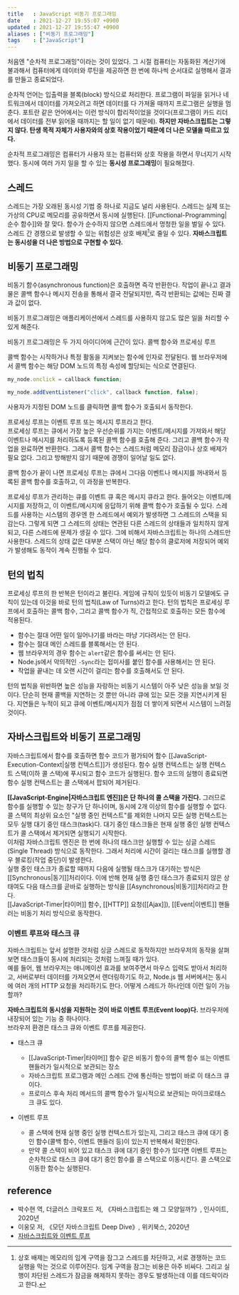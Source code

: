```yaml
---
title   : JavaScript 비동기 프로그래밍
date    : 2021-12-27 19:55:07 +0900
updated : 2021-12-27 19:55:47 +0900
aliases : ["비동기 프로그래밍"] 
tags    : ["JavaScript"] 
---
```


처음엔 "순차적 프로그래밍"이라는 것이 있었다. 그 시절 컴퓨터는 자동화된 계산기에 불과해서 컴퓨터에게 데이터와 루틴을 제공하면 한 번에 하나씩 순서대로 실행해서 결과를 만들고 종료되었다.  

순차적 언어는 입출력을 블록(block) 방식으로 처리한다. 프로그램이 파일을 읽거나 네트워크에서 데이터를 가져오려고 하면 데이터를 다 가져올 때까지 프로그램은 실행을 멈춘다. 포트란 같은 언어에서는 이런 방식이 합리적이었을 것이다(프로그램이 카드 리더에서 데이터를 전부 읽어올 때까지는 할 일이 없기 때문에). **하지만 자바스크립트는 그렇지 않다. 탄생 목적 자체가 사용자와의 상호 작용이었기 때문에 더 나은 모델을 따르고 있다.**

순차적 프로그래밍은 컴퓨터가 사용자 또는 컴퓨터와 상호 작용을 하면서 무너지기 시작했다. 동시에 여러 가지 일을 할 수 있는 **동시성 프로그래밍**이 필요해졌다. 

## 스레드
스레드는 가장 오래된 동시성 기법 중 하나로 지금도 널리 사용된다. 스레드는 실제 또는 가상의 CPU로 메모리를 공유하면서 동시에 실행된다. [[Functional-Programming|순수 함수]]와 잘 맞다. 함수가 순수하지 않으면 스레드에서 멍청한 일을 벌일 수 있다. 스레드 간 경쟁으로 발생할 수 있는 위험성은 상호 배제[^1]로 줄일 수 있다. **자바스크립트는 동시성을 더 나은 방법으로 구현할 수 있다.**

## 비동기 프로그래밍
비동기 함수(asynchronous function)은 호출하면 즉각 반환한다. 작업이 끝나고 결과물은 콜백 함수나 메시지 전송을 통해서 결국 전달되지만, 즉각 반환되는 값에는 진짜 결과 값이 없다.  

비동기 프로그래밍은 애플리케이션에서 스레드를 사용하지 않고도 많은 일을 처리할 수 있게 해준다.   

비동기 프로그래밍은 두 가지 아이디어에 근간이 있다. 콜백 함수와 프로세싱 루프

콜백 함수는 시작하거나 특정 활동을 지켜보는 함수에 인자로 전달된다. 웹 브라우저에서 콜백 함수는 해당 DOM 노드의 특정 속성에 할당되는 식으로 연결된다.
```javascript
my_node.onclick = callback function;

my_node.addEventListener("click", callback function, false);
```
사용자가 지정된 DOM 노드를 클릭하면 콜백 함수가 호출되서 동작한다.

프로세싱 루프는 이벤트 루프 또는 메시지 루프라고 한다.   
프로세싱 루프는 큐에서 가장 높은 우선순위를 가지는 이벤트/메시지를 가져와서 해당 이벤트나 메시지를 처리하도록 등록된 콜백 함수를 호출해 준다. 그리고 콜백 함수가 작업을 완료하면 반환한다. 그래서 콜백 함수는 스레드처럼 메모리 잠금이나 상호 배제가 필요 없다. 그리고 방해받지 않기 때문에 경쟁이 일어날 일도 없다.  

콜백 함수가 끝이 나면 프로세싱 루프는 큐에서 그다음 이벤트나 메시지를 꺼내와서 등록된 콜백 함수를 호출하고, 이 과정을 반복한다.  

프로세싱 루프가 관리하는 큐를 이벤트 큐 혹은 메시지 큐라고 한다. 들어오는 이벤트/메시지를 저장하고, 이 이벤트/메시지에 응답하기 위해 콜백 함수가 호출될 수 있다. 
스레드를 사용하는 시스템의 경우엔 한 스레드에서 예외가 발생하면 그 스레드의 스택을 되감는다. 그렇게 되면 그 스레드의 상태는 연관된 다른 스레드의 상태들과 일치하지 않게 되고, 다른 스레드에 문제가 생길 수 있다. 그에 비해서 자바스크립트는 하나의 스레드만 사용한다. 스레드의 상태 값은 대부분 스택이 아닌 해당 함수의 클로저에 저장되어 예외가 발생해도 동작이 계속 진행될 수 있다.   

## 턴의 법칙
프로세싱 루프의 한 반복은 턴이라고 불린다. 게임에 규칙이 있듯이 비동기 모델에도 규칙이 있는데 이것을 바로 턴의 법칙(Law of Turns)라고 한다. 
턴의 법칙은 프로세싱 루프에서 호출하는 콜백 함수, 그리고 콜백 함수가 직, 간접적으로 호출하는 모든 함수에 적용된다. 
- 함수는 절대 어떤 일이 일어나기를 바라는 마냥 기다려서는 안 된다.
- 함수는 절대 메인 스레드를 블록해서는 안 된다.
- 웹 브라우저의 경우 함수는 `alert`같은 함수를 써서는 안 된다.
- Node.js에서 악의적인 `-Sync`라는 접미사를 붙인 함수를 사용해서는 안 된다.
- 작업을 끝내는 데 오랜 시간이 걸리는 함수를 호출해서도 안 된다.

턴의 법칙을 위반하면 높은 성능을 자랑하는 비동기 시스템이 아주 낮은 성능을 보일 것이다. 단순히 현재 콜백을 지연하는 것 뿐만 아니라 큐에 있는 모든 것을 지연시키게 된다. 지연들은 누적이 되고 큐에 이벤트/메시지가 점점 더 쌓이게 되면서 시스템이 느려질 것이다.  

## 자바스크립트와 비동기 프로그래밍
자바스크립트에서 함수를 호출하면 함수 코드가 평가되어 함수 [[JavaScript-Execution-Context|실행 컨텍스트]]가 생성된다. 함수 실행 컨텍스트는 실행 컨텍스트 스택(이하 콜 스택)에 푸시되고 함수 코드가 실행된다. 함수 코드의 실행이 종료되면 함수 실행 컨텍스트는 콜 스택에서 팝되어 제거된다.  

**[[JavaScript-Engine|자바스크립트 엔진]]은 단 하나의 콜 스택을 가진다.** 그러므로 함수를 실행할 수 있는 창구가 단 하나이며, 동시에 2개 이상의 함수를 실행할 수 없다. 콜 스택의 최상위 요소인 "실행 중인 컨텍스트"를 제외한 나머지 모든 실행 컨텍스트는 모두 실행 대기 중인 태스크(task)다. 대기 중인 태스크들은 현재 실행 중인 실행 컨텍스트가 콜 스택에서 제거되면 실행되기 시작한다.  
이처럼 자바스크립트 엔진은 한 번에 하나의 태스크만 실행할 수 있는 싱글 스레드(Single Thread) 방식으로 동작한다. 그래서 처리에 시간이 걸리는 태스크를 실행할 경우 블로킹(작업 중단)이 발생한다.  
실행 중인 태스크가 종료할 때까지 다음에 실행될 태스크가 대기하는 방식은 [[Synchronous|동기]]처리이다. 이에 반해 현재 실행 중인 태스크가 종료되지 않은 상태여도 다음 태스크를 곧바로 실행하는 방식을 [[Asynchronous|비동기]]처리라고 한다.  
[[JavaScript-Timer|타이머]] 함수, [[HTTP]] 요청([[Ajax]]), [[Event|이벤트]] 핸들러는 비동기 처리 방식으로 동작한다.  

### 이벤트 루프와 태스크 큐 
자바스크립트는 앞서 설명한 것처럼 싱글 스레드로 동작하지만 브라우저의 동작을 살펴보면 태스크들이 동시에 처리되는 것처럼 느껴질 때가 있다.  
예를 들어, 웹 브라우저는 애니메이션 효과를 보여주면서 마우스 입력도 받아서 처리하고, 서버로부터 데이터를 가져오면서 렌더링하기도 하고, Node.js 웹 서버에서는 동시에 여러 개의 HTTP 요청을 처리하기도 한다. 어떻게 스레드가 하나인데 이런 일이 가능할까?  

**자바스크립트의 동시성을 지원하는 것이 바로 이벤트 루프(Event loop)다.** 브라우저에 내장되어 있는 기능 중 하나이다.  
브라우저 환경은 태스크 큐와 이벤트 루프를 제공한다.
- 태스크 큐
	- [[JavaScript-Timer|타이머]] 함수 같은 비동기 함수의 콜백 함수 또는 이벤트 핸들러가 일시적으로 보관되는 장소
	- 자바스크립트 프로그램과 메인 스레드 간에 통신하는 방법이 바로 이 태스크 큐이다.  
	- 프로미스 후속 처리 메서드의 콜백 함수가 일시적으로 보관되는 마이크로태스크 큐도 있다.

- 이벤트 루프
	- 콜 스택에 현재 실행 중인 실행 컨텍스트가 있는지, 그리고 태스크 큐에 대기 중인 함수(콜백 함수, 이벤트 핸들러 등)이 있는지 반복해서 확인한다.
	- 만약 콜 스택이 비어 있고 태스크 큐에 대기 중인 함수가 있다면 이벤트 루프는 순차적으로 태스크 큐에 대기 중인 함수를 콜 스택으로 이동시킨다. 콜 스택으로 이동한 함수는 실행된다. 


## reference
- 박수현 역, 더글러스 크락포드 저, 《자바스크립트는 왜 그 모양일까?》, 인사이트, 2020년
- 이웅모 저, 《모던 자바스크립트 Deep Dive》, 위키북스, 2020년
- [자바스크립트와 이벤트 루프](https://meetup.toast.com/posts/89)


[^1]: 상호 배제는 메모리의 임계 구역을 잠그고 스레드를 차단하고, 서로 경쟁하는 코드 실행을 막는 것으로 이루어진다. 임계 구역을 잠그는 비용은 아주 비싸다. 그리고 실행이 차단된 스레드가 잠금을 해제하지 못하는 경우도 발생하는데 이를 데드락이라고 한다.